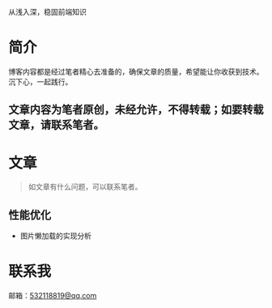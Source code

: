 从浅入深，稳固前端知识

# 简介

博客内容都是经过笔者精心去准备的，确保文章的质量，希望能让你收获到技术。
沉下心，一起践行。

## 文章内容为笔者原创，未经允许，不得转载；如要转载文章，请联系笔者。

# 文章

> 如文章有什么问题，可以联系笔者。

## 性能优化

- 图片懒加载的实现分析


# 联系我

邮箱：532118819@qq.com

